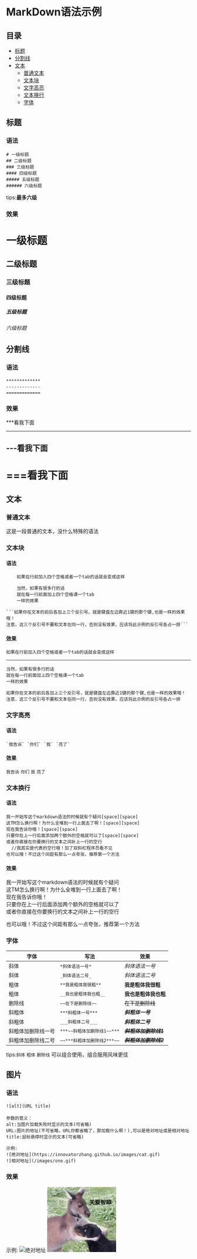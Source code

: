 MarkDown语法示例
================

## 目录

* [标题](#标题)
* [分割线](#分割线)
* [文本](#文本)
    * [普通文本](#普通文本)
    * [文本块](#文本块)
    * [文字高亮](#文字高亮)
    * [文本换行](#文本换行)
    * [字体](#字体)

## 标题

### 语法

```
# 一级标题
## 二级标题
### 三级标题
#### 四级标题
##### 五级标题
###### 六级标题
```
tips:**最多六级**

### 效果

# 一级标题
## 二级标题
### 三级标题
#### 四级标题
##### 五级标题
###### 六级标题

## 分割线

### 语法

```
*************
-------------
=============
```

### 效果

***看我下面
************

---看我下面
----------

===看我下面
==========

## 文本

### 普通文本

这是一段普通的文本，没什么特殊的语法

### 文本块

#### 语法

```
    如果在行前加入四个空格或者一个tab的话就会变成这样
```
```
    当然，如果有很多行的话
    就在每一行前面加上四个空格课一个tab
    一样的效果
```

```
```如果你在文本的前后各加上三个反引号，就是键盘左边靠近1键的那个键,也是一样的效果哦！
注意，这三个反引号不要和文本在同一行，否则没有效果，应该将此示例的反引号各占一排```
```

#### 效果

    如果在行前加入四个空格或者一个tab的话就会变成这样
    
*******************************************************

    当然，如果有很多行的话
    就在每一行前面加上四个空格课一个tab
    一样的效果

```
如果你在文本的前后各加上三个反引号，就是键盘左边靠近1键的那个键,也是一样的效果哦！
注意，这三个反引号不要和文本在同一行，否则没有效果，应该将此示例的反引号各占一排
```

### 文字高亮

#### 语法

```
`我告诉` `你们` `我` `亮了`
```

#### 效果

`我告诉` `你们` `我` `亮了`

### 文本换行

#### 语法

```
我一开始写这个markdown语法的时候就有个疑问[space][space]  
这TM怎么换行啊！为什么全堆到一行上面去了啊！[space][space]   
现在我告诉你哦！[space][space]   
只要你在上一行后面添加两个额外的空格就可以了[space][space]   
或者你直接在你要换行的文本之间补上一行的空行
  //我其实是代表的空行哦！加了双斜杠程序员看不见
也可以哦！不过这个间距有那么一点夸张，推荐第一个方法
```

#### 效果

我一开始写这个markdown语法的时候就有个疑问  
这TM怎么换行啊！为什么全堆到一行上面去了啊！  
现在我告诉你哦！  
只要你在上一行后面添加两个额外的空格就可以了  
或者你直接在你要换行的文本之间补上一行的空行

也可以哦！不过这个间距有那么一点夸张，推荐第一个方法

### 字体

|字体|写法|效果
|----|----|---
|斜体|`*斜体语法一号*`|*斜体语法一号*
|斜体|`_斜体语法二号_`|_斜体语法二号_
|粗体|`**我是粗体我很粗**`|**我是粗体我很粗**
|粗体|`__我也是粗体我也粗__`|__我也是粗体我也粗__
|删除线|`~~在下是删除线~~`|~~在下是删除线~~
|斜粗体|`***斜粗体一号***`|***斜粗体一号***
|斜粗体|`___斜粗体二号___`|___斜粗体二号___
|斜粗体加删除线一号|`***~~斜粗体加删除线1~~***`|***~~斜粗体加删除线1~~***
|斜粗体加删除线二号|`~~***斜粗体加删除线2***~~`|~~***斜粗体加删除线2***~~

tips:`斜体` `粗体` `删除线` 可以组合使用，组合服用风味更佳


## 图片

### 语法

```
![alt](URL title)

参数的意义：
alt:当图片加载失败时显示的文本(可省略)
URL:图片的地址(不可省略，URL你都省略了，那加载什么啊！),可以是绝对地址或是相对地址
title:鼠标悬停时显示的文本(可省略)
```

```
示例:
![绝对地址](https://innovatorzhang.github.io/images/cat.gif)
![相对地址](/images/one.gif)
```

### 效果

示例:
![绝对地址](https://innovatorzhang.github.io/images/cat.gif "MiniCat")
![相对地址](/images/one.gif "睿智")

